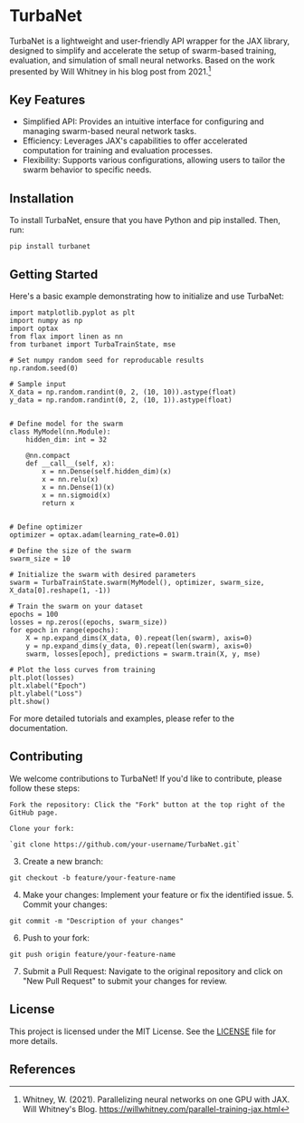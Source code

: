 # TurbaNet

TurbaNet is a lightweight and user-friendly API wrapper for the JAX library, designed to simplify and accelerate the setup of swarm-based training, evaluation, and simulation of small neural networks.​ Based on the work presented by Will Whitney in his blog post from 2021.[^1]

## Key Features

- Simplified API: Provides an intuitive interface for configuring and managing swarm-based neural network tasks.​
- Efficiency: Leverages JAX's capabilities to offer accelerated computation for training and evaluation processes.​
- Flexibility: Supports various configurations, allowing users to tailor the swarm behavior to specific needs.​

## Installation

To install TurbaNet, ensure that you have Python and pip installed. Then, run:

`pip install turbanet`

## Getting Started

Here's a basic example demonstrating how to initialize and use TurbaNet:

```
import matplotlib.pyplot as plt
import numpy as np
import optax
from flax import linen as nn
from turbanet import TurbaTrainState, mse

# Set numpy random seed for reproducable results
np.random.seed(0)

# Sample input
X_data = np.random.randint(0, 2, (10, 10)).astype(float)
y_data = np.random.randint(0, 2, (10, 1)).astype(float)


# Define model for the swarm
class MyModel(nn.Module):
    hidden_dim: int = 32

    @nn.compact
    def __call__(self, x):
        x = nn.Dense(self.hidden_dim)(x)
        x = nn.relu(x)
        x = nn.Dense(1)(x)
        x = nn.sigmoid(x)
        return x


# Define optimizer
optimizer = optax.adam(learning_rate=0.01)

# Define the size of the swarm
swarm_size = 10

# Initialize the swarm with desired parameters
swarm = TurbaTrainState.swarm(MyModel(), optimizer, swarm_size, X_data[0].reshape(1, -1))

# Train the swarm on your dataset
epochs = 100
losses = np.zeros((epochs, swarm_size))
for epoch in range(epochs):
    X = np.expand_dims(X_data, 0).repeat(len(swarm), axis=0)
    y = np.expand_dims(y_data, 0).repeat(len(swarm), axis=0)
    swarm, losses[epoch], predictions = swarm.train(X, y, mse)

# Plot the loss curves from training
plt.plot(losses)
plt.xlabel("Epoch")
plt.ylabel("Loss")
plt.show()

```

For more detailed tutorials and examples, please refer to the documentation.

## Contributing

We welcome contributions to TurbaNet! If you'd like to contribute, please follow these steps:

    Fork the repository: Click the "Fork" button at the top right of the GitHub page.​

    Clone your fork:

    `git clone https://github.com/your-username/TurbaNet.git`

3. Create a new branch:

`git checkout -b feature/your-feature-name`

4. Make your changes: Implement your feature or fix the identified issue.​ 5. Commit your changes:

`git commit -m "Description of your changes"`

6. Push to your fork:

`git push origin feature/your-feature-name`

7. Submit a Pull Request: Navigate to the original repository and click on "New Pull Request" to submit your changes for review.​

## License
This project is licensed under the MIT License. See the [LICENSE](https://github.com/EthanSchmitt7/TurbaNet/blob/main/LICENSE) file for more details.

## References
[^1]: Whitney, W. (2021). Parallelizing neural networks on one GPU with JAX. Will Whitney's Blog.
https://willwhitney.com/parallel-training-jax.html
